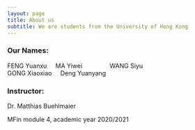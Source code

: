 ```yaml
---
layout: page
title: About us
subtitle: We are students from the University of Hong Kong
---
```


### Our Names:
FENG Yuanxu &nbsp;&nbsp;&nbsp;
MA Yiwei &nbsp;&nbsp;&nbsp;&nbsp;&nbsp;&nbsp;&nbsp;&nbsp;&nbsp;&nbsp;&nbsp;&nbsp;&nbsp;&nbsp; WANG Siyu  
GONG Xiaoxiao &nbsp;&nbsp;&nbsp; Deng Yuanyang   

### Instructor:
Dr. Matthias Buehlmaier

MFin module 4, academic year 2020/2021

